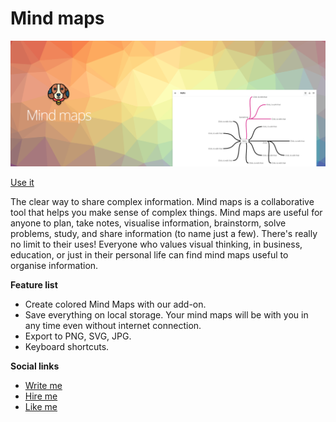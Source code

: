 # Mind maps

[![Mind maps demo](https://raw.githubusercontent.com/gcofficial/mind-maps-ext/master/src/img/banner-1400x560.png?token=ACA3WBOZIYUC5753M3EBLKC6SR4ES)](https://www.youtube.com/watch?v=oRwbEE5-pAc)

[Use it](https://gcofficial.github.io/mind-maps-ext)

The clear way to share complex information. Mind maps is a collaborative tool that helps you make sense of complex things.
Mind maps are useful for anyone to plan, take notes, visualise information, brainstorm, solve problems, study, and share information (to name just a few). There's really no limit to their uses! Everyone who values visual thinking, in business, education, or just in their personal life can find mind maps useful to organise information.

**Feature list**
* Create colored Mind Maps with our add-on.
* Save everything on local storage. Your mind maps will be with you in any time even without internet connection.
* Export to PNG, SVG, JPG.
* Keyboard shortcuts.


**Social links**
* [Write me](mailto:eg@beagl.in)
* [Hire me](https://www.linkedin.com/in/therealguriev/)
* [Like me](https://www.instagram.com/theguriev/)
